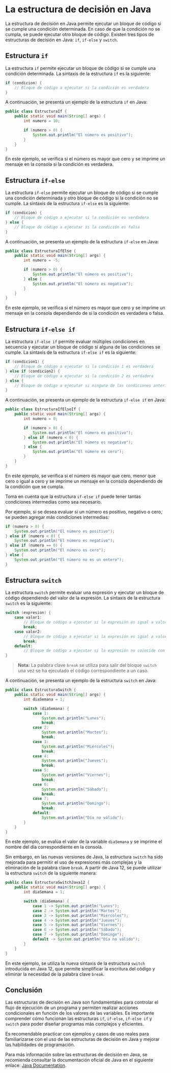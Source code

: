 # La estructura de decisión en Java

La estructura de decisión en Java permite ejecutar un bloque de código si se cumple una condición determinada. En caso
de que la condición no se cumpla, se puede ejecutar otro bloque de código. Existen tres tipos de estructuras de decisión
en Java: `if`, `if-else` y `switch`.

## Estructura `if`

La estructura `if` permite ejecutar un bloque de código si se cumple una condición determinada. La sintaxis de la
estructura `if` es la siguiente:

```java
if (condicion) {
    // Bloque de código a ejecutar si la condición es verdadera
}
```

A continuación, se presenta un ejemplo de la estructura `if` en Java:

```java
public class EstructuraIf {
    public static void main(String[] args) {
        int numero = 10;

        if (numero > 0) {
            System.out.println("El número es positivo");
        }
    }
}
```

En este ejemplo, se verifica si el número es mayor que cero y se imprime un mensaje en la consola si la condición es
verdadera.

## Estructura `if-else`

La estructura `if-else` permite ejecutar un bloque de código si se cumple una condición determinada y otro bloque de
código si la condición no se cumple. La sintaxis de la estructura `if-else` es la siguiente:

```java
if (condicion) {
    // Bloque de código a ejecutar si la condición es verdadera
} else {
    // Bloque de código a ejecutar si la condición es falsa
}
```

A continuación, se presenta un ejemplo de la estructura `if-else` en Java:

```java
public class EstructuraIfElse {
    public static void main(String[] args) {
        int numero = -5;

        if (numero > 0) {
            System.out.println("El número es positivo");
        } else {
            System.out.println("El número es negativo");
        }
    }
}
```

En este ejemplo, se verifica si el número es mayor que cero y se imprime un mensaje en la consola dependiendo de si la
condición es verdadera o falsa.

## Estructura `if-else if`

La estructura `if-else if` permite evaluar múltiples condiciones en secuencia y ejecutar un bloque de código si alguna
de las condiciones se cumple. La sintaxis de la estructura `if-else if` es la siguiente:

```java
if (condicion1) {
    // Bloque de código a ejecutar si la condición 1 es verdadera
} else if (condicion2) {
    // Bloque de código a ejecutar si la condición 2 es verdadera
} else {
    // Bloque de código a ejecutar si ninguna de las condiciones anteriores es verdadera
}
```

A continuación, se presenta un ejemplo de la estructura `if-else if` en Java:

```java
public class EstructuraIfElseIf {
    public static void main(String[] args) {
        int numero = 0;

        if (numero > 0) {
            System.out.println("El número es positivo");
        } else if (numero < 0) {
            System.out.println("El número es negativo");
        } else {
            System.out.println("El número es cero");
        }
    }
}
```

En este ejemplo, se verifica si el número es mayor que cero, menor que cero o igual a cero y se imprime un mensaje en la
consola dependiendo de la condición que se cumpla.

Toma en cuenta que la estructura `if-else if` puede tener tantas condiciones intermedias como sea necesario.

Por ejemplo, si se desea evaluar si un número es positivo, negativo o cero, se pueden agregar más condiciones
intermedias:

```java
if (numero > 0) {
    System.out.println("El número es positivo");
} else if (numero < 0) {
    System.out.println("El número es negativo");
} else if (numero == 0) {
    System.out.println("El número es cero");
} else {
    System.out.println("El número no es un entero");
}
```

## Estructura `switch`

La estructura `switch` permite evaluar una expresión y ejecutar un bloque de código dependiendo del valor de la
expresión. La sintaxis de la estructura `switch` es la siguiente:

```java
switch (expresion) {
    case valor1:
        // Bloque de código a ejecutar si la expresión es igual a valor1
        break;
    case valor2:
        // Bloque de código a ejecutar si la expresión es igual a valor2
        break;
    default:
        // Bloque de código a ejecutar si la expresión no coincide con ningún caso anterior
}
```

> **Nota:** La palabra clave `break` se utiliza para salir del bloque `switch` una vez se ha ejecutado el código
> correspondiente a un caso.

A continuación, se presenta un ejemplo de la estructura `switch` en Java:

```java
public class EstructuraSwitch {
    public static void main(String[] args) {
        int diaSemana = 1;

        switch (diaSemana) {
            case 1:
                System.out.println("Lunes");
                break;
            case 2:
                System.out.println("Martes");
                break;
            case 3:
                System.out.println("Miércoles");
                break;
            case 4:
                System.out.println("Jueves");
                break;
            case 5:
                System.out.println("Viernes");
                break;
            case 6:
                System.out.println("Sábado");
                break;
            case 7:
                System.out.println("Domingo");
                break;
            default:
                System.out.println("Día no válido");
        }
    }
}
```

En este ejemplo, se evalúa el valor de la variable `diaSemana` y se imprime el nombre del día correspondiente en la
consola.

Sin embargo, en las nuevas versiones de Java, la estructura `switch` ha sido mejorada para permitir el uso de
expresiones más complejas y la eliminación de la palabra clave `break`. A partir de Java 12, se puede utilizar la
estructura `switch` de la siguiente manera:

```java
public class EstructuraSwitchJava12 {
    public static void main(String[] args) {
        int diaSemana = 1;

        switch (diaSemana) {
            case 1 -> System.out.println("Lunes");
            case 2 -> System.out.println("Martes");
            case 3 -> System.out.println("Miércoles");
            case 4 -> System.out.println("Jueves");
            case 5 -> System.out.println("Viernes");
            case 6 -> System.out.println("Sábado");
            case 7 -> System.out.println("Domingo");
            default -> System.out.println("Día no válido");
        }
    }
}
```

En este ejemplo, se utiliza la nueva sintaxis de la estructura `switch` introducida en Java 12, que permite simplificar
la escritura del código y eliminar la necesidad de la palabra clave `break`.

## Conclusión

Las estructuras de decisión en Java son fundamentales para controlar el flujo de ejecución de un programa y permiten
realizar acciones condicionales en función de los valores de las variables. Es importante comprender cómo funcionan las
estructuras `if`, `if-else`, `if-else if` y `switch` para poder diseñar programas más complejos y eficientes.

Es recomendable practicar con ejemplos y casos de uso reales para familiarizarse con el uso de las estructuras de
decisión en Java y mejorar las habilidades de programación.

Para más información sobre las estructuras de decisión en Java, se recomienda consultar la documentación oficial de Java
en el siguiente enlace: [Java Documentation](https://docs.oracle.com/en/java/).
